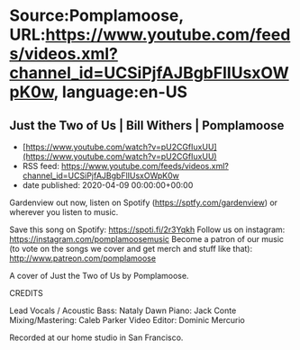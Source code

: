 # Source:Pomplamoose, URL:https://www.youtube.com/feeds/videos.xml?channel_id=UCSiPjfAJBgbFlIUsxOWpK0w, language:en-US

## Just the Two of Us | Bill Withers | Pomplamoose
 - [https://www.youtube.com/watch?v=pU2CGfIuxUU](https://www.youtube.com/watch?v=pU2CGfIuxUU)
 - RSS feed: https://www.youtube.com/feeds/videos.xml?channel_id=UCSiPjfAJBgbFlIUsxOWpK0w
 - date published: 2020-04-09 00:00:00+00:00

Gardenview out now, listen on Spotify (https://sptfy.com/gardenview) or wherever you listen to music.

 Save this song on Spotify: https://spoti.fi/2r3Yqkh
Follow us on instagram: https://instagram.com/pomplamoosemusic
Become a patron of our music (to vote on the songs we cover and get merch and stuff like that): http://www.patreon.com/pomplamoose

A cover of Just the Two of Us by Pomplamoose.

CREDITS

Lead Vocals / Acoustic Bass: Nataly Dawn
Piano: Jack Conte
Mixing/Mastering: Caleb Parker
Video Editor: Dominic Mercurio

Recorded at our home studio in San Francisco.

